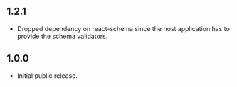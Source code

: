 ## 1.2.1

- Dropped dependency on react-schema since the host application has to provide
  the schema validators.

## 1.0.0

- Initial public release.